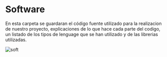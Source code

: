 # Software

En esta carpeta se guardaran el código fuente utilizado para la realizacion de nuestro proyecto, explicaciones de lo que hace cada parte del codigo, un listado de los tipos de lenguage que se han utilizado y de las librerias utilizadas. 

![soft](https://github.com/JefHuiza/Fundamentos-de-Dise-o/assets/152218004/ac63f393-1894-4570-be30-f6ec17b11da9)
